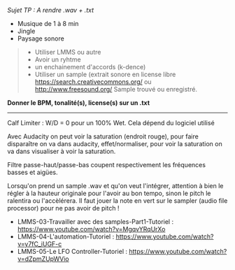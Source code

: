 _Sujet TP : A rendre .wav + .txt_

- Musique de 1 à 8 min
- Jingle
- Paysage sonore
>
>- Utiliser LMMS ou autre
>- Avoir un ryhtme
>- un enchainement d'accords (k-dence)
>- Utiliser un sample (extrait sonore en license libre https://search.creativecommons.org/ ou http://www.freesound.org/ Sample trouvé ou enregistré.

**Donner le BPM, tonalité(s), license(s) sur un .txt**

----

Calf Limiter : W/D = 0 pour un 100% Wet.
Cela dépend du logiciel utilisé

Avec Audacity on peut voir la saturation (endroit rouge), pour faire disparaître on va dans audacity, effet/normaliser, pour voir la saturation on va dans visualiser à voir la saturation.

Filtre passe-haut/passe-bas coupent respectivement les fréquences basses et aigües.

Lorsqu'on prend un sample .wav et qu'on veut l'intégrer, attention à bien le régler à la hauteur originale pour l'avoir au bon tempo, sinon le pitch le ralentira ou l'accèlérera. Il faut jouer la note en vert sur le sampler (audio file processor) pour ne pas avoir de pitch !

- LMMS-03-Travailler avec des samples-Part1-Tutoriel : https://www.youtube.com/watch?v=MgqvYRqUrXo
- LMMS-04-L'automation-Tutoriel : https://www.youtube.com/watch?v=y7fC_iUGF-c
- LMMS-05-Le LFO Controller-Tutoriel : https://www.youtube.com/watch?v=dZpmZUpWVio